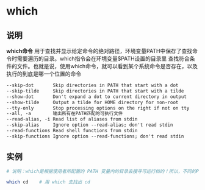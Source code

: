 # **which**

## 说明

**which命令** 用于查找并显示给定命令的绝对路径，环境变量PATH中保存了查找命令时需要遍历的目录。which指令会在环境变量$PATH设置的目录里
查找符合条件的文件。也就是说，使用which命令，就可以看到某个系统命令是否存在，以及执行的到底是哪一个位置的命令



```markdown
--skip-dot       Skip directories in PATH that start with a dot
--skip-tilde     Skip directories in PATH that start with a tilde
--show-dot       Don't expand a dot to current directory in output
--show-tilde     Output a tilde for HOME directory for non-root
--tty-only       Stop processing options on the right if not on tty
--all, -a        输出所有在PATH匹配的可执行文件
--read-alias, -i Read list of aliases from stdin
--skip-alias     Ignore option --read-alias; don't read stdin
--read-functions Read shell functions from stdin
--skip-functions Ignore option --read-functions; don't read stdin
```

## 实例

```bash
# 说明：which是根据使用者所配置的 PATH 变量内的目录去搜寻可运行档的！所以，不同的PATH配置内容所找到的命令不一样！

which cd    # 用 which 去找出 cd

```
